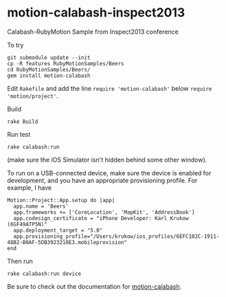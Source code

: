 motion-calabash-inspect2013
===========================

Calabash-RubyMotion Sample from Inspect2013 conference

To try

    git submodule update --init
    cp -R features RubyMotionSamples/Beers
    cd RubyMotionSamples/Beers/
    gem install motion-calabash


Edit `Rakefile` and add the line `require 'motion-calabash'` below `require 'motion/project'`.

Build

    rake Build

Run test

    rake calabash:run

(make sure the iOS Simulator isn't hidden behind some other window).

To run on a USB-connected device, make sure the device is enabled for development, and you have an appropriate provisioning profile. For example, I have

    Motion::Project::App.setup do |app|
      app.name = 'Beers'
      app.frameworks += ['CoreLocation', 'MapKit', 'AddressBook']
      app.codesign_certificate = "iPhone Developer: Karl Krukow (6GF49ATP5N)"
      app.deployment_target = "5.0"
      app.provisioning_profile="/Users/krukow/ios_profiles/6EFC102C-1911-48B2-B0AF-5DB3923210E3.mobileprovision"
    end

Then run

    rake calabash:run device

Be sure to check out the documentation for [motion-calabash](https://github.com/calabash/motion-calabash).
